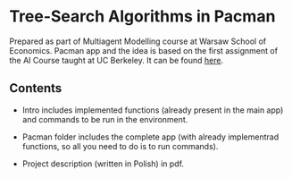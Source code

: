 # Tree-Search Algorithms in Pacman

Prepared as part of Multiagent Modelling course at Warsaw School of Economics.
Pacman app and the idea is based on the first assignment of the AI Course taught at UC Berkeley. It can be found [here](http://ai.berkeley.edu/project_overview.html).

## Contents
* Intro includes implemented functions (already present in the main app) and commands to be run in the environment.

* Pacman folder includes the complete app (with already implementrad functions, so all you need to do is to run commands).

* Project description (written in Polish) in pdf.